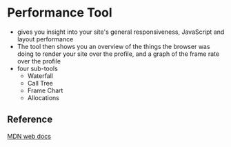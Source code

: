# Performance Tool

- gives you insight into your site's general responsiveness, JavaScript and layout performance
- The tool then shows you an overview of the things the browser was doing to render your site over the profile, and a graph of the frame rate over the profile
- four sub-tools
  - Waterfall
  - Call Tree
  - Frame Chart
  - Allocations

## Reference

[MDN web docs](https://developer.mozilla.org/en-US/docs/Tools/Performance)
